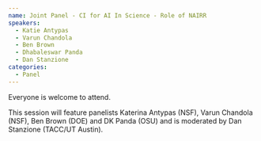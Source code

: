 ```yaml
---
name: Joint Panel - CI for AI In Science - Role of NAIRR
speakers:
  - Katie Antypas
  - Varun Chandola
  - Ben Brown
  - Dhabaleswar Panda
  - Dan Stanzione
categories:
  - Panel
---
```


Everyone is welcome to attend.

This session will feature panelists Katerina Antypas (NSF), Varun Chandola
(NSF), Ben Brown (DOE) and DK Panda (OSU) and is moderated by Dan Stanzione
(TACC/UT Austin).
